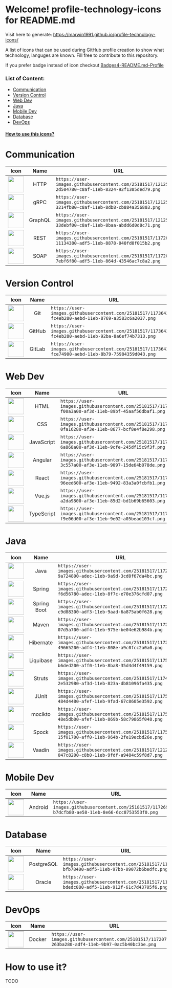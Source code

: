 # Welcome! profile-technology-icons for README.md

Visit here to generate: https://marwin1991.github.io/profile-technology-icons/

A list of icons that can be used during GitHub profile creation to show what technology, languges are known.
Fill free to contribute to this repository.

If you prefer badge instead of icon checkout [Badges4-README.md-Profile](https://github.com/alexandresanlim/Badges4-README.md-Profile)

### List of Content:
- [Communication](https://github.com/marwin1991/profile-technology-icons#communication)
- [Version Control](https://github.com/marwin1991/profile-technology-icons#version-control)
- [Web Dev](https://github.com/marwin1991/profile-technology-icons#web-dev)
- [Java](https://github.com/marwin1991/profile-technology-icons#java)
- [Mobile Dev](https://github.com/marwin1991/profile-technology-icons#mobile-dev)
- [Database](https://github.com/marwin1991/profile-technology-icons#database)
- [DevOps](https://github.com/marwin1991/profile-technology-icons#devops)

#### [How to use this icons?](https://github.com/marwin1991/profile-technology-icons#how-to-use-it)


# Communication
Icon | Name | URL 
:-----:| :-----: | -----
<img height="50" src="https://user-images.githubusercontent.com/25181517/121258433-2d504780-c8af-11eb-8324-92f1305ded79.png"> | HTTP | `https://user-images.githubusercontent.com/25181517/121258433-2d504780-c8af-11eb-8324-92f1305ded79.png`
<img height="50" src="https://user-images.githubusercontent.com/25181517/121258446-3214fb80-c8af-11eb-8db8-cb884a356803.png"> | gRPC | `https://user-images.githubusercontent.com/25181517/121258446-3214fb80-c8af-11eb-8db8-cb884a356803.png`
<img height="50" src="https://user-images.githubusercontent.com/25181517/121258455-33debf00-c8af-11eb-8baa-abdd6d0d8c71.png"> | GraphQL | `https://user-images.githubusercontent.com/25181517/121258455-33debf00-c8af-11eb-8baa-abdd6d0d8c71.png`
<img height="50" src="https://user-images.githubusercontent.com/25181517/117208135-11134380-adf5-11eb-8878-040fd0f015b2.png"> | REST | `https://user-images.githubusercontent.com/25181517/117208135-11134380-adf5-11eb-8878-040fd0f015b2.png`
<img height="50" src="https://user-images.githubusercontent.com/25181517/117208507-7ebf6f80-adf5-11eb-864d-43546ac7c8a2.png"> | SOAP | `https://user-images.githubusercontent.com/25181517/117208507-7ebf6f80-adf5-11eb-864d-43546ac7c8a2.png`



# Version Control
Icon | Name | URL 
:-----:|  :-----: | -----
<img height="50" src="https://user-images.githubusercontent.com/25181517/117364277-fc4eb280-aebd-11eb-8769-a3583c6a2037.png"> | Git | `https://user-images.githubusercontent.com/25181517/117364277-fc4eb280-aebd-11eb-8769-a3583c6a2037.png`
<img height="50" src="https://user-images.githubusercontent.com/25181517/117364276-fc4eb280-aebd-11eb-92ba-8a6ef74b7313.png"> | GitHub | `https://user-images.githubusercontent.com/25181517/117364276-fc4eb280-aebd-11eb-92ba-8a6ef74b7313.png`
<img height="50" src="https://user-images.githubusercontent.com/25181517/117364279-fce74900-aebd-11eb-8b79-75984359d043.png"> | GitLab | `https://user-images.githubusercontent.com/25181517/117364279-fce74900-aebd-11eb-8b79-75984359d043.png`



# Web Dev
Icon | Name | URL 
:-----:|  :-----: | -----
<img height="50" src="https://user-images.githubusercontent.com/25181517/117447535-f00a3a00-af3d-11eb-89bf-45aaf56dbaf1.png"> | HTML | `https://user-images.githubusercontent.com/25181517/117447535-f00a3a00-af3d-11eb-89bf-45aaf56dbaf1.png`
<img height="50" src="https://user-images.githubusercontent.com/25181517/117447663-0fa16280-af3e-11eb-8677-bcf8e4f8e298.png"> | CSS | `https://user-images.githubusercontent.com/25181517/117447663-0fa16280-af3e-11eb-8677-bcf8e4f8e298.png`
<img height="50" src="https://user-images.githubusercontent.com/25181517/117447155-6a868a00-af3d-11eb-9cfe-245df15c9f3f.png"> | JavaScript | `https://user-images.githubusercontent.com/25181517/117447155-6a868a00-af3d-11eb-9cfe-245df15c9f3f.png`
<img height="50" src="https://user-images.githubusercontent.com/25181517/117447798-3c557a00-af3e-11eb-9097-15de64b078de.png"> | Angular | `https://user-images.githubusercontent.com/25181517/117447798-3c557a00-af3e-11eb-9097-15de64b078de.png`
<img height="50" src="https://user-images.githubusercontent.com/25181517/117448085-96eed600-af3e-11eb-9492-83a3a0fcbfb1.png"> | React | `https://user-images.githubusercontent.com/25181517/117448085-96eed600-af3e-11eb-9492-83a3a0fcbfb1.png`
<img height="50" src="https://user-images.githubusercontent.com/25181517/117448124-a2da9800-af3e-11eb-85d2-bd1b69b65603.png"> | Vue.js | `https://user-images.githubusercontent.com/25181517/117448124-a2da9800-af3e-11eb-85d2-bd1b69b65603.png`
<img height="50" src="https://user-images.githubusercontent.com/25181517/117448384-f9e06d00-af3e-11eb-9e02-a05bead103cf.png"> | TypeScript | `https://user-images.githubusercontent.com/25181517/117448384-f9e06d00-af3e-11eb-9e02-a05bead103cf.png`



# Java
Icon | Name | URL 
:-----:|  :-----: | -----
<img height="50" src="https://user-images.githubusercontent.com/25181517/117201156-9a724800-adec-11eb-9a9d-3cd0f67da4bc.png"> | Java | `https://user-images.githubusercontent.com/25181517/117201156-9a724800-adec-11eb-9a9d-3cd0f67da4bc.png`
<img height="50" src="https://user-images.githubusercontent.com/25181517/117201470-f6d56780-adec-11eb-8f7c-e70e376cfd07.png"> | Spring | `https://user-images.githubusercontent.com/25181517/117201470-f6d56780-adec-11eb-8f7c-e70e376cfd07.png`
<img height="50" src="https://user-images.githubusercontent.com/25181517/117207026-c9d88300-adf3-11eb-9aad-6a875ab0f628.png"> | Spring Boot | `https://user-images.githubusercontent.com/25181517/117207026-c9d88300-adf3-11eb-9aad-6a875ab0f628.png`
<img height="50" src="https://user-images.githubusercontent.com/25181517/117207242-07d5a700-adf4-11eb-975e-be04e62b984b.png"> | Maven | `https://user-images.githubusercontent.com/25181517/117207242-07d5a700-adf4-11eb-975e-be04e62b984b.png`
<img height="50" src="https://user-images.githubusercontent.com/25181517/117207493-49665200-adf4-11eb-808e-a9c0fcc2a0a0.png"> | Hibernate | `https://user-images.githubusercontent.com/25181517/117207493-49665200-adf4-11eb-808e-a9c0fcc2a0a0.png`
<img height="50" src="https://user-images.githubusercontent.com/25181517/117534205-b6ded200-aff0-11eb-8ba8-35d4d4f49159.png"> | Liquibase | `https://user-images.githubusercontent.com/25181517/117534205-b6ded200-aff0-11eb-8ba8-35d4d4f49159.png`
<img height="50" src="https://user-images.githubusercontent.com/25181517/117446983-2e532980-af3d-11eb-823a-db81096fa435.png"> | Struts | `https://user-images.githubusercontent.com/25181517/117446983-2e532980-af3d-11eb-823a-db81096fa435.png`
<img height="50" src="https://user-images.githubusercontent.com/25181517/117533873-484d4480-afef-11eb-9fad-67c8605e3592.png"> | JUnit | `https://user-images.githubusercontent.com/25181517/117533873-484d4480-afef-11eb-9fad-67c8605e3592.png`
<img height="50" src="https://user-images.githubusercontent.com/25181517/117533874-48e5db00-afef-11eb-869b-58c79865f048.png"> | mocikto | `https://user-images.githubusercontent.com/25181517/117533874-48e5db00-afef-11eb-869b-58c79865f048.png`
<img height="50" src="https://user-images.githubusercontent.com/25181517/117534049-15f01700-aff0-11eb-964b-2fe19ecbd26e.png"> | Spock | `https://user-images.githubusercontent.com/25181517/117534049-15f01700-aff0-11eb-964b-2fe19ecbd26e.png`
<img height="50" src="https://user-images.githubusercontent.com/25181517/121259141-047c8200-c8b0-11eb-9fdf-a9484c59f8d7.png"> | Vaadin | `https://user-images.githubusercontent.com/25181517/121259141-047c8200-c8b0-11eb-9fdf-a9484c59f8d7.png`





# Mobile Dev
Icon | Name | URL 
:-----:|  :-----: | -----
<img height="50" src="https://user-images.githubusercontent.com/25181517/117269608-b7dcfb80-ae58-11eb-8e66-6cc8753553f0.png"> | Android | `https://user-images.githubusercontent.com/25181517/117269608-b7dcfb80-ae58-11eb-8e66-6cc8753553f0.png`



# Database
Icon | Name | URL 
:-----:|  :-----: | -----
<img height="50" src="https://user-images.githubusercontent.com/25181517/117208740-bfb78400-adf5-11eb-97bb-09072b6bedfc.png"> | PostgreSQL | `https://user-images.githubusercontent.com/25181517/117208740-bfb78400-adf5-11eb-97bb-09072b6bedfc.png`
<img height="50" src="https://user-images.githubusercontent.com/25181517/117208736-bdedc080-adf5-11eb-912f-61c7d43705f6.png"> | Oracle | `https://user-images.githubusercontent.com/25181517/117208736-bdedc080-adf5-11eb-912f-61c7d43705f6.png`



# DevOps
Icon | Name | URL 
:-----:|  :-----: | -----
<img height="50" src="https://user-images.githubusercontent.com/25181517/117207330-263ba280-adf4-11eb-9b97-0ac5b40bc3be.png"> | Docker | `https://user-images.githubusercontent.com/25181517/117207330-263ba280-adf4-11eb-9b97-0ac5b40bc3be.png`



# How to use it?
 TODO
